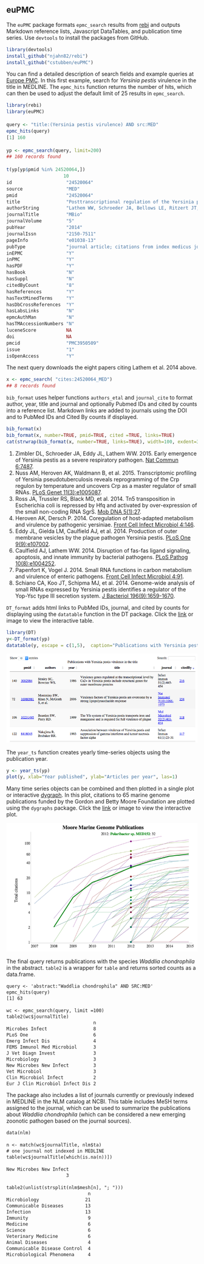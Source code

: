 
## euPMC

 The `euPMC` package formats `epmc_search` results from [rebi](https://github.com/ropensci/rebi) and outputs Markdown reference lists, Javascript DataTables, and publication time series. Use `devtools` to install the packages from GitHub.

```r
library(devtools)
install_github("njahn82/rebi")
install_github("cstubben/euPMC")

```
You can find a detailed description of search fields and example queries at [Europe PMC](https://europepmc.org/Help#directsearch). In this first example, search for *Yersinia pestis* virulence in the title in MEDLINE.   The `epmc_hits` function returns the number of hits, which can then be used to adjust the default limit of 25 results in `epmc_search`.


```r
library(rebi)
library(euPMC)

query <- "title:(Yersinia pestis virulence) AND src:MED"
epmc_hits(query)
[1] 160

yp <- epmc_search(query, limit=200)
## 160 records found

t(yp[yp$pmid %in% 24520064,])
                     10                                                                                                                                                
id                    "24520064"                                                                                                                                        
source                "MED"                                                                                                                                             
pmid                  "24520064"                                                                                                                                        
title                 "Posttranscriptional regulation of the Yersinia pestis cyclic AMP receptor protein Crp and impact on virulence."                                  
authorString          "Lathem WW, Schroeder JA, Bellows LE, Ritzert JT, Koo JT, Price PA, Caulfield AJ, Goldman WE."                                                    
journalTitle          "MBio"                                                                                                                                            
journalVolume         "5"                                                                                                                                               
pubYear               "2014"                                                                                                                                            
journalIssn           "2150-7511"                                                                                                                                       
pageInfo              "e01038-13"                                                                                                                                       
pubType               "journal article; citations from index medicus journals; research support, non-u.s. gov't; research support, n.i.h., extramural; research-article"
inEPMC                "Y"                                                                                                                                               
inPMC                 "Y"                                                                                                                                               
hasPDF                "Y"                                                                                                                                               
hasBook               "N"                                                                                                                                               
hasSuppl              "N"                                                                                                                                               
citedByCount          "8"                                                                                                                                               
hasReferences         "Y"                                                                                                                                               
hasTextMinedTerms     "Y"                                                                                                                                               
hasDbCrossReferences  "Y"                                                                                                                                               
hasLabsLinks          "N"                                                                                                                                               
epmcAuthMan           "N"                                                                                                                                               
hasTMAccessionNumbers "N"                                                                                                                                               
luceneScore           NA                                                                                                                                                
doi                   NA                                                                                                                                                
pmcid                 "PMC3950509"                                                                                                                                      
issue                 "1"                                                                                                                                               
isOpenAccess          "Y"      
```


The next query downloads the eight papers citing Lathem et al. 2014 above. 



```r
x <- epmc_search( "cites:24520064_MED")
## 8 records found
```

`bib_format` uses helper functions `authors_etal` and `journal_cite` to format author, year, title and journal and optionally Pubmed IDs and cited by counts into a reference list.  Markdown links are added to journals using the DOI and to PubMed IDs and Cited By counts if displayed.


```r
bib_format(x)
bib_format(x, number=TRUE, pmid=TRUE, cited =TRUE, links=TRUE)
cat(strwrap(bib_format(x, number=TRUE, links=TRUE), width=100, exdent=3), sep="\n")
```

1. Zimbler DL, Schroeder JA, Eddy JL, Lathem WW. 2015. Early emergence of Yersinia pestis as a
   severe respiratory pathogen. [Nat Commun 6:7487](http://dx.DOI.org/10.1038/ncomms8487).
2. Nuss AM, Heroven AK, Waldmann B, et al. 2015. Transcriptomic profiling of Yersinia
   pseudotuberculosis reveals reprogramming of the Crp regulon by temperature and uncovers Crp as a
   master regulator of small RNAs. [PLoS Genet
   11(3):e1005087](http://dx.DOI.org/10.1371/journal.pgen.1005087).
3. Ross JA, Trussler RS, Black MD, et al. 2014. Tn5 transposition in Escherichia coli is repressed
   by Hfq and activated by over-expression of the small non-coding RNA SgrS. [Mob DNA
   5(1):27](http://dx.DOI.org/10.1186/s13100-014-0027-z).
4. Heroven AK, Dersch P. 2014. Coregulation of host-adapted metabolism and virulence by pathogenic
   yersiniae. [Front Cell Infect Microbiol 4:146](http://dx.DOI.org/10.3389/fcimb.2014.00146).
5. Eddy JL, Gielda LM, Caulfield AJ, et al. 2014. Production of outer membrane vesicles by the
   plague pathogen Yersinia pestis. [PLoS One
   9(9):e107002](http://dx.DOI.org/10.1371/journal.pone.0107002).
6. Caulfield AJ, Lathem WW. 2014. Disruption of fas-fas ligand signaling, apoptosis, and innate
   immunity by bacterial pathogens. [PLoS Pathog
   10(8):e1004252](http://dx.DOI.org/10.1371/journal.ppat.1004252).
7. Papenfort K, Vogel J. 2014. Small RNA functions in carbon metabolism and virulence of enteric
   pathogens. [Front Cell Infect Microbiol 4:91](http://dx.DOI.org/10.3389/fcimb.2014.00091).
8. Schiano CA, Koo JT, Schipma MJ, et al. 2014. Genome-wide analysis of small RNAs expressed by
   Yersinia pestis identifies a regulator of the Yop-Ysc type III secretion system. [J Bacteriol
   196(9):1659-1670](http://dx.DOI.org/10.1128/jb.01456-13).

`DT_format` adds html links to PubMed IDs, journal, and cited by counts for displaying using the `datatable` function in the DT package.  Click the [link](http://cstubben.github.io/genomes/yp.html) or image to view the interactive table. 


```r
library(DT)
y<-DT_format(yp)
datatable(y, escape = c(1,5),  caption="Publications with Yersinia pestis virulence in the title") 
```

[![DataTable](DT.png)](http://cstubben.github.io/genomes/yp.html)

The `year_ts` function creates yearly time-series objects using the publication year.


```r
y <- year_ts(yp)
plot(y, xlab="Year published", ylab="Articles per year", las=1)
```

Many time series objects can be combined and then plotted in a single plot or interactive [dygraph](http://cstubben.github.io/genomes/FigS1.html).  In this plot, citations to 65 marine genome publications funded by the Gordon and Betty Moore Foundation are plotted using the `dygraphs` package.  Click the [link](http://cstubben.github.io/genomes/FigS1.html) or image to view the interactive plot. 

[![Dygraph](yp.png)](http://cstubben.github.io/genomes/FigS1.html)


The final query returns publications with the species *Waddlia chondrophila* in the abstract.  `table2` is a wrapper for `table` and returns  sorted counts as a data.frame.

```
query <- 'abstract:"Waddlia chondrophila" AND SRC:MED'
epmc_hits(query)
[1] 63

wc <- epmc_search(query, limit =100)
table2(wc$journalTitle)
                                n
Microbes Infect                 8
PLoS One                        6
Emerg Infect Dis                4
FEMS Immunol Med Microbiol      3
J Vet Diagn Invest              3
Microbiology                    3
New Microbes New Infect         3
Vet Microbiol                   3
Clin Microbiol Infect           2
Eur J Clin Microbiol Infect Dis 2
```

The package also includes a list of journals currently or previously indexed in MEDLINE in the NLM catalog at NCBI.  This table includes MeSH terms assigned to the journal, which can be used to summarize the publications about *Waddlia chondrophila*  (which can be considered a new emerging zoonotic pathogen based on the journal sources).

```
data(nlm)

n <- match(wc$journalTitle, nlm$ta)
# one journal not indexed in MEDLINE
table(wc$journalTitle[which(is.na(n))])

New Microbes New Infect 
                      3 

table2(unlist(strsplit(nlm$mesh[n], "; ")))
                              n
Microbiology                 21
Communicable Diseases        13
Infection                    13
Immunity                      9
Medicine                      6
Science                       6
Veterinary Medicine           6
Animal Diseases               4
Communicable Disease Control  4
Microbiological Phenomena     4

